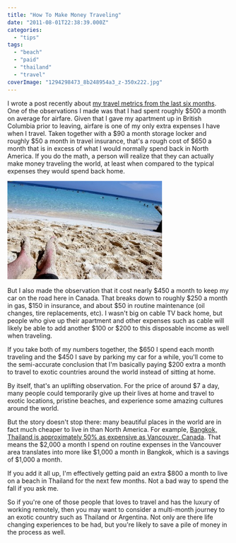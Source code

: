 ```yaml
---
title: "How To Make Money Traveling"
date: "2011-08-01T22:38:39.000Z"
categories: 
  - "tips"
tags: 
  - "beach"
  - "paid"
  - "thailand"
  - "travel"
coverImage: "1294298473_8b248954a3_z-350x222.jpg"
---
```


I wrote a post recently about [my travel metrics from the last six months](/2011/current-2011-travel-metrics/). One of the observations I made was that I had spent roughly $500 a month on average for airfare. Given that I gave my apartment up in British Columbia prior to leaving, airfare is one of my only extra expenses I have when I travel. Taken together with a $90 a month storage locker and roughly $50 a month in travel insurance, that's a rough cost of $650 a month that is in excess of what I would normally spend back in North America. If you do the math, a person will realize that they can actually make money traveling the world, at least when compared to the typical expenses they would spend back home.

[![](images/1294298473_8b248954a3_z-350x222.jpg "Beach")](http://www.migratorynerd.com/wordpress/wp-content/uploads/2011/08/1294298473_8b248954a3_z.jpg)

But I also made the observation that it cost nearly $450 a month to keep my car on the road here in Canada. That breaks down to roughly $250 a month in gas, $150 in insurance, and about $50 in routine maintenance (oil changes, tire replacements, etc). I wasn't big on cable TV back home, but people who give up their apartment and other expenses such as cable will likely be able to add another $100 or $200 to this disposable income as well when traveling.

If you take both of my numbers together, the $650 I spend each month traveling and the $450 I save by parking my car for a while, you'll come to the semi-accurate conclusion that I'm basically paying $200 extra a month to travel to exotic countries around the world instead of sitting at home.

By itself, that's an uplifting observation. For the price of around $7 a day, many people could temporarily give up their lives at home and travel to exotic locations, pristine beaches, and experience some amazing cultures around the world.

But the story doesn't stop there: many beautiful places in the world are in fact much cheaper to live in than North America. For example, [Bangkok, Thailand is approximately 50% as expensive as Vancouver, Canada](http://www.numbeo.com/cost-of-living/compare_cities.jsp?country1=Canada&city1=Vancouver&country2=Thailand&city2=Bangkok). That means the $2,000 a month I spend on routine expenses in the Vancouver area translates into more like $1,000 a month in Bangkok, which is a savings of $1,000 a month.

If you add it all up, I'm effectively getting paid an extra $800 a month to live on a beach in Thailand for the next few months. Not a bad way to spend the fall if you ask me.

So if you're one of those people that loves to travel and has the luxury of working remotely, then you may want to consider a multi-month journey to an exotic country such as Thailand or Argentina. Not only are there life changing experiences to be had, but you're likely to save a pile of money in the process as well.
